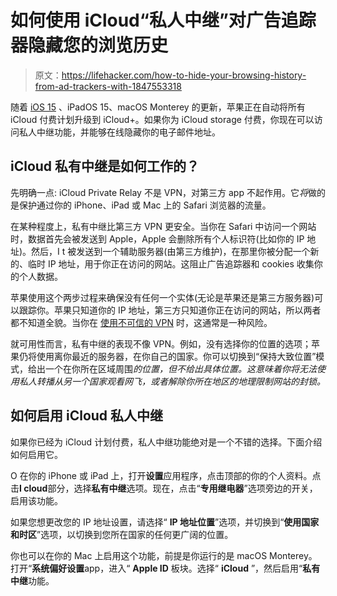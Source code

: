 # 如何使用 iCloud“私人中继”对广告追踪器隐藏您的浏览历史

> 原文：<https://lifehacker.com/how-to-hide-your-browsing-history-from-ad-trackers-with-1847553318>

随着 [iOS 15](https://lifehacker.com/the-10-coolest-ios-15-features-announced-at-wwdc-2021-1847048865) 、iPadOS 15、macOS Monterey 的更新，苹果正在自动将所有 iCloud 付费计划升级到 iCloud+。如果你为 iCloud storage 付费，你现在可以访问私人中继功能，并能够在线隐藏你的电子邮件地址。



## iCloud 私有中继是如何工作的？

先明确一点: iCloud Private Relay 不是 VPN，对第三方 app 不起作用。它*将*做的是保护通过你的 iPhone、iPad 或 Mac 上的 Safari 浏览器的流量。

在某种程度上，私有中继比第三方 VPN 更安全。当你在 Safari 中访问一个网站时，数据首先会被发送到 Apple，Apple 会删除所有个人标识符(比如你的 IP 地址)。然后，I t 被发送到一个辅助服务器(由第三方维护)，在那里你被分配一个新的、临时 IP 地址，用于你正在访问的网站。这阻止广告追踪器和 cookies 收集你的个人数据。

苹果使用这个两步过程来确保没有任何一个实体(无论是苹果还是第三方服务器)可以跟踪你。苹果只知道你的 IP 地址，第三方只知道你正在访问的网站，所以两者都不知道全貌。当你在 [使用不可信的 VPN](https://lifehacker.com/how-to-find-a-trustworthy-vpn-1833045522) 时，这通常是一种风险。

就可用性而言，私有中继的表现不像 VPN。例如，没有选择你的位置的选项；苹果仍将使用离你最近的服务器，在你自己的国家。你可以切换到“保持大致位置”模式，给出一个在你所在区域周围*的位置，但不给出具体位置。这意味着你将无法使用私人转播从另一个国家观看网飞，或者解除你所在地区的地理限制网站的封锁。*

## 如何启用 iCloud 私人中继

如果你已经为 iCloud 计划付费，私人中继功能绝对是一个不错的选择。下面介绍如何启用它。

O 在你的 iPhone 或 iPad 上，打开**设置**应用程序，点击顶部的你的个人资料。点击**I cloud**部分，选择**私有中继**选项。现在，点击“**专用继电器**”选项旁边的开关，启用该功能。

如果您想更改您的 IP 地址设置，请选择“ **IP 地址位置**”选项，并切换到“**使用国家和时区**”选项，以切换到您所在国家的任何更广阔的位置。

你也可以在你的 Mac 上启用这个功能，前提是你运行的是 macOS Monterey。打开“**系统偏好设置**app，进入“ **Apple ID** 板块。选择“ **iCloud** ”，然后启用“**私有中继**功能。